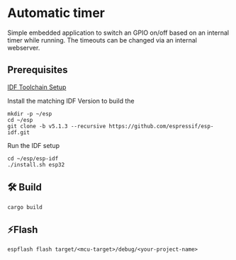 # Automatic timer
Simple embedded application to switch an GPIO on/off based on an internal timer while running. The timeouts can be changed via an internal webserver.

## Prerequisites

[IDF Toolchain Setup](https://docs.espressif.com/projects/esp-idf/en/stable/esp32/get-started/linux-macos-setup.html)

Install the matching IDF Version to build the 
```shell
mkdir -p ~/esp
cd ~/esp
git clone -b v5.1.3 --recursive https://github.com/espressif/esp-idf.git
```

Run the IDF setup
```shell
cd ~/esp/esp-idf
./install.sh esp32
```

## 🛠️  Build
```shell
cargo build
```


## ⚡Flash
```shell
espflash flash target/<mcu-target>/debug/<your-project-name>
```
